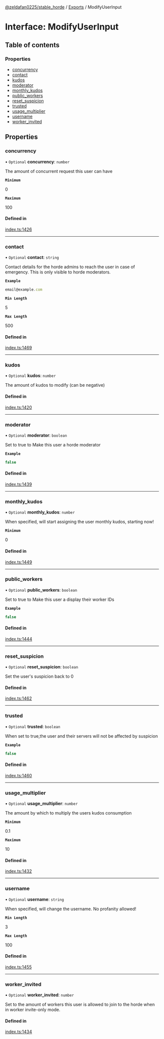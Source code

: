 [@zeldafan0225/stable_horde](../README.md) / [Exports](../modules.md) / ModifyUserInput

# Interface: ModifyUserInput

## Table of contents

### Properties

- [concurrency](ModifyUserInput.md#concurrency)
- [contact](ModifyUserInput.md#contact)
- [kudos](ModifyUserInput.md#kudos)
- [moderator](ModifyUserInput.md#moderator)
- [monthly\_kudos](ModifyUserInput.md#monthly_kudos)
- [public\_workers](ModifyUserInput.md#public_workers)
- [reset\_suspicion](ModifyUserInput.md#reset_suspicion)
- [trusted](ModifyUserInput.md#trusted)
- [usage\_multiplier](ModifyUserInput.md#usage_multiplier)
- [username](ModifyUserInput.md#username)
- [worker\_invited](ModifyUserInput.md#worker_invited)

## Properties

### concurrency

• `Optional` **concurrency**: `number`

The amount of concurrent request this user can have

**`Minimum`**

0

**`Maximum`**

100

#### Defined in

[index.ts:1426](https://github.com/ZeldaFan0225/stable_horde/blob/bf3b9d2/index.ts#L1426)

___

### contact

• `Optional` **contact**: `string`

Contact details for the horde admins to reach the user in case of emergency. This is only visible to horde moderators.

**`Example`**

```ts
email@example.com
```

**`Min Length`**

5

**`Max Length`**

500

#### Defined in

[index.ts:1469](https://github.com/ZeldaFan0225/stable_horde/blob/bf3b9d2/index.ts#L1469)

___

### kudos

• `Optional` **kudos**: `number`

The amount of kudos to modify (can be negative)

#### Defined in

[index.ts:1420](https://github.com/ZeldaFan0225/stable_horde/blob/bf3b9d2/index.ts#L1420)

___

### moderator

• `Optional` **moderator**: `boolean`

Set to true to Make this user a horde moderator

**`Example`**

```ts
false
```

#### Defined in

[index.ts:1439](https://github.com/ZeldaFan0225/stable_horde/blob/bf3b9d2/index.ts#L1439)

___

### monthly\_kudos

• `Optional` **monthly\_kudos**: `number`

When specified, will start assigning the user monthly kudos, starting now!

**`Minimum`**

0

#### Defined in

[index.ts:1449](https://github.com/ZeldaFan0225/stable_horde/blob/bf3b9d2/index.ts#L1449)

___

### public\_workers

• `Optional` **public\_workers**: `boolean`

Set to true to Make this user a display their worker IDs

**`Example`**

```ts
false
```

#### Defined in

[index.ts:1444](https://github.com/ZeldaFan0225/stable_horde/blob/bf3b9d2/index.ts#L1444)

___

### reset\_suspicion

• `Optional` **reset\_suspicion**: `boolean`

Set the user's suspicion back to 0

#### Defined in

[index.ts:1462](https://github.com/ZeldaFan0225/stable_horde/blob/bf3b9d2/index.ts#L1462)

___

### trusted

• `Optional` **trusted**: `boolean`

When set to true,the user and their servers will not be affected by suspicion

**`Example`**

```ts
false
```

#### Defined in

[index.ts:1460](https://github.com/ZeldaFan0225/stable_horde/blob/bf3b9d2/index.ts#L1460)

___

### usage\_multiplier

• `Optional` **usage\_multiplier**: `number`

The amount by which to multiply the users kudos consumption

**`Minimum`**

0.1

**`Maximum`**

10

#### Defined in

[index.ts:1432](https://github.com/ZeldaFan0225/stable_horde/blob/bf3b9d2/index.ts#L1432)

___

### username

• `Optional` **username**: `string`

When specified, will change the username. No profanity allowed!

**`Min Length`**

3

**`Max Length`**

100

#### Defined in

[index.ts:1455](https://github.com/ZeldaFan0225/stable_horde/blob/bf3b9d2/index.ts#L1455)

___

### worker\_invited

• `Optional` **worker\_invited**: `number`

Set to the amount of workers this user is allowed to join to the horde when in worker invite-only mode.

#### Defined in

[index.ts:1434](https://github.com/ZeldaFan0225/stable_horde/blob/bf3b9d2/index.ts#L1434)
